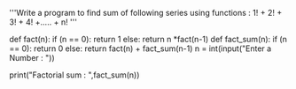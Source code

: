 '''Write a program to find sum of following series using functions :
 1! + 2! + 3! + 4! +….. + n! '''

def fact(n):
    if (n == 0):
        return 1
    else:
        return n *fact(n-1)
def fact_sum(n):
    if (n == 0):
        return 0
    else:
        return fact(n) + fact_sum(n-1)
n = int(input("Enter a Number : "))

print("Factorial sum : ",fact_sum(n))

